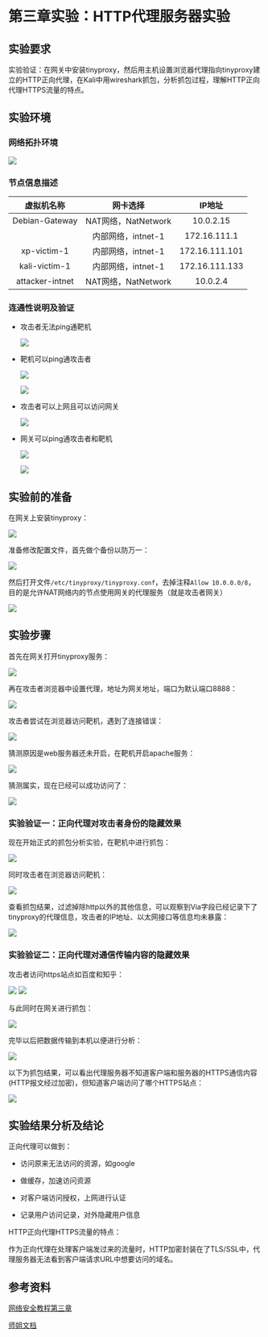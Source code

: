 # 第三章实验：HTTP代理服务器实验

## 实验要求

实验验证：在网关中安装tinyproxy，然后用主机设置浏览器代理指向tinyproxy建立的HTTP正向代理，在Kali中用wireshark抓包，分析抓包过程，理解HTTP正向代理HTTPS流量的特点。

## 实验环境

### 网络拓扑环境

![](img/tuopu.jpg)

### 节点信息描述

  |   虚拟机名称    |      网卡选择      |          IP地址        |
  | :-------------: | :----------------: | :---------------:     |
  | Debian-Gateway  |  NAT网络，NatNetwork   |    10.0.2.15      |
  |                 | 内部网络，intnet-1 |  172.16.111.1         |
  |   xp-victim-1   | 内部网络，intnet-1 |  172.16.111.101       |
  |   kali-victim-1 | 内部网络，intnet-1 |  172.16.111.133       |
  | attacker-intnet |  NAT网络，NatNetwork   |   10.0.2.4        |

### 连通性说明及验证

+ 攻击者无法ping通靶机

  ![](img/attack_to_victim.jpg)

+ 靶机可以ping通攻击者

  ![](img/kail_to_attack.jpg)

  ![](img/xp_to_attack.jpg)

+ 攻击者可以上网且可以访问网关

  ![](img/attack_to_wg.jpg)

+ 网关可以ping通攻击者和靶机

  ![](img/wg_to_attack.jpg)

  ![](img/wg_to_victim.jpg)
  
## 实验前的准备

在网关上安装tinyproxy：

![](img/tinyproxy_download.jpg)

准备修改配置文件，首先做个备份以防万一：

![](img/tinyproxy_beifen.jpg)

然后打开文件`/etc/tinyproxy/tinyproxy.conf`，去掉注释`Allow 10.0.0.0/8`，目的是允许NAT网络内的节点使用网关的代理服务（就是攻击者网关）

![](img/tinyproxy_config.jpg)

## 实验步骤

首先在网关打开tinyproxy服务：

![](img/tinyproxy_start.jpg)

再在攻击者浏览器中设置代理，地址为网关地址，端口为默认端口8888：

![](img/attack_daili.jpg)

攻击者尝试在浏览器访问靶机，遇到了连接错误：

![](img/tinyproxy_wrong.jpg)

猜测原因是web服务器还未开启，在靶机开启apache服务：

![](img/apache.jpg)

猜测属实，现在已经可以成功访问了：

![](img/tinyproxy_attack.jpg)

### 实验验证一：正向代理对攻击者身份的隐藏效果

现在开始正式的抓包分析实验，在靶机中进行抓包：

![](img/zhuabao.jpg)

同时攻击者在浏览器访问靶机：

![](img/tinyproxy_attack.jpg)

查看抓包结果，过滤掉除http以外的其他信息，可以观察到Via字段已经记录下了tinyproxy的代理信息，攻击者的IP地址、以太网接口等信息均未暴露：

![](img/zhuabao_result.jpg)

### 实验验证二：正向代理对通信传输内容的隐藏效果

攻击者访问https站点如百度和知乎：

![](img/http_second_1.jpg)
![](img/http_second_2.jpg)

与此同时在网关进行抓包：

![](img/zhuabao_second.jpg)

完毕以后把数据传输到本机以便进行分析：

![](img/file.jpg)

以下为抓包结果，可以看出代理服务器不知道客户端和服务器的HTTPS通信内容(HTTP报文经过加密)，但知道客户端访问了哪个HTTPS站点：

![](img/zhuabao_second_result.jpg)

## 实验结果分析及结论

正向代理可以做到：
+ 访问原来无法访问的资源，如google

+ 做缓存，加速访问资源

+ 对客户端访问授权，上网进行认证

+ 记录用户访问记录，对外隐藏用户信息

HTTP正向代理HTTPS流量的特点：

作为正向代理在处理客户端发过来的流量时，HTTP加密封装在了TLS/SSL中，代理服务器无法看到客户端请求URL中想要访问的域名。

## 参考资料

[网络安全教程第三章](https://c4pr1c3.github.io/cuc-ns/chap0x03/exp.html)

[师姐文档](https://github.com/CUCCS/2019-NS-Public-chencwx/blob/ns_chap0x03/ns_chapter3/HTTP%E4%BB%A3%E7%90%86%E6%9C%8D%E5%8A%A1%E5%99%A8%E5%AE%9E%E9%AA%8C.md)